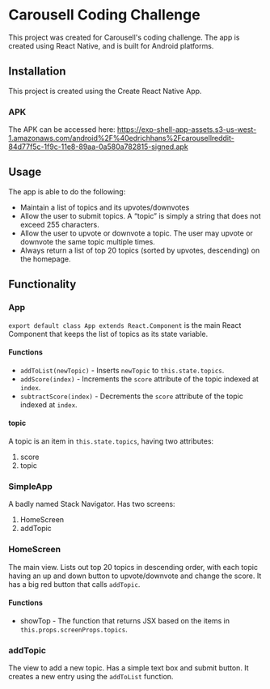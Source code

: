 # Carousell Coding Challenge
This project was created for Carousell's coding challenge. The app is created using React Native, and is built for Android platforms.
## Installation
This project is created using the Create React Native App. 

### APK
The APK can be accessed here:
https://exp-shell-app-assets.s3-us-west-1.amazonaws.com/android%2F%40edrichhans%2Fcarousellreddit-84d77f5c-1f9c-11e8-89aa-0a580a782815-signed.apk


## Usage
The app is able to do the following:
* Maintain a list of topics and its upvotes/downvotes
* Allow the user to submit topics. A “topic” is simply a string that does not exceed 255 characters.
* Allow the user to upvote or downvote a topic. The user may upvote or downvote the same topic multiple times.
* Always return a list of top 20 topics (sorted by upvotes, descending) on the homepage.

## Functionality
### App
`export default class App extends React.Component`
is the main React Component that keeps the list of topics as its state variable.

#### Functions
* `addToList(newTopic)` - Inserts `newTopic` to `this.state.topics`.
* `addScore(index)` - Increments the `score` attribute of the topic indexed at `index`.
* `subtractScore(index)` - Decrements the `score` attribute of the topic indexed at `index`.

#### topic
A topic is an item in `this.state.topics`, having two attributes:
1. score
2. topic


### SimpleApp
A badly named Stack Navigator. Has two screens:
1. HomeScreen
2. addTopic

### HomeScreen
The main view.
Lists out top 20 topics in descending order, with each topic having an up and down button to upvote/downvote and change the score.
It has a big red button that calls `addTopic`.

#### Functions
* showTop - The function that returns JSX based on the items in `this.props.screenProps.topics`.

### addTopic
The view to add a new topic. Has a simple text box and submit button. It creates a new entry using the `addToList` function.

